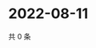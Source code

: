 # 2022-08-11

共 0 条

<!-- BEGIN WEIBO -->
<!-- 最后更新时间 Thu Aug 11 2022 15:01:19 GMT+0800 (China Standard Time) -->

<!-- END WEIBO -->
